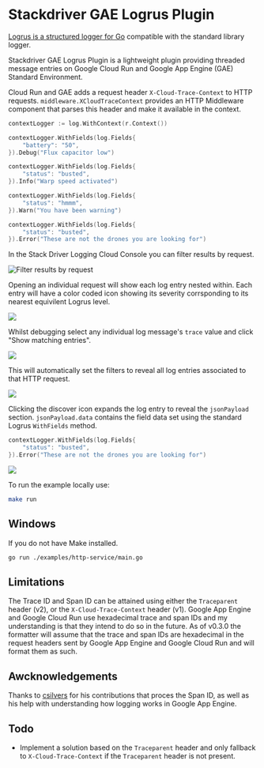 # Stackdriver GAE Logrus Plugin

[Logrus is a structured logger for Go](https://github.com/sirupsen/logrus) compatible with the standard library logger.

Stackdriver GAE Logrus Plugin is a lightweight plugin providing threaded message entries on Google Cloud Run and Google App Engine (GAE) Standard Environment.

Cloud Run and GAE adds a request header `X-Cloud-Trace-Context` to HTTP requests. `middleware.XCloudTraceContext` provides an HTTP Middleware component that parses this header and make it available in the context.


``` go
contextLogger := log.WithContext(r.Context())

contextLogger.WithFields(log.Fields{
	"battery": "50",
}).Debug("Flux capacitor low")

contextLogger.WithFields(log.Fields{
	"status": "busted",
}).Info("Warp speed activated")

contextLogger.WithFields(log.Fields{
	"status": "hmmm",
}).Warn("You have been warning")

contextLogger.WithFields(log.Fields{
	"status": "busted",
}).Error("These are not the drones you are looking for")
```

In the Stack Driver Logging Cloud Console you can filter results by request.

![Filter results by request](./docs/screenshots/filter-show-requests-only.png)

Opening an individual request will show each log entry nested within. Each entry will have a color coded icon showing its severity corrsponding to its nearest equivilent Logrus level.

![](./docs/screenshots/threaded-log-entries.png)


Whilst debugging select any individual log message's `trace` value and click "Show matching entries".

![](./docs/screenshots/show-matching-entries.png)


This will automatically set the filters to reveal all log entries associated to that HTTP request.

![](./docs/screenshots/log_entries_list.png)


Clicking the discover icon expands the log entry to reveal the `jsonPayload` section. `jsonPayload.data` contains the field data set using the standard Logrus `WithFields` method.

``` go
contextLogger.WithFields(log.Fields{
	"status": "busted",
}).Error("These are not the drones you are looking for")
```

![](./docs/screenshots/json_payload.png)


To run the example locally use:
``` bash
make run
```

## Windows

If you do not have Make installed.

``` bash
go run ./examples/http-service/main.go
```

## Limitations

The Trace ID and Span ID can be attained using either the `Traceparent` header (v2), or the `X-Cloud-Trace-Context` header (v1). Google App Engine and Google Cloud Run use hexadecimal trace and span IDs and my understanding is that they intend to do so in the future. As of v0.3.0 the formatter will assume that the trace and span IDs are hexadecimal in the request headers sent by Google App Engine and Google Cloud Run and will format them as such.


## Awcknowledgements

Thanks to [csilvers](https://github.com/csilvers) for his contributions that proces the Span ID, as well as his help with understanding how logging works in Google App Engine.

## Todo

- Implement a solution based on the `Traceparent` header and only fallback to `X-Cloud-Trace-Context` if the `Traceparent` header is not present.
